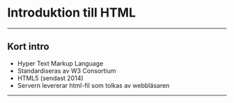 # Introduktion till HTML

---

## Kort intro

- Hyper Text Markup Language
- Standardiseras av W3 Consortium
- HTML5 (sendast 2014)
- Servern levererar html-fil som tolkas av webbläsaren

---
